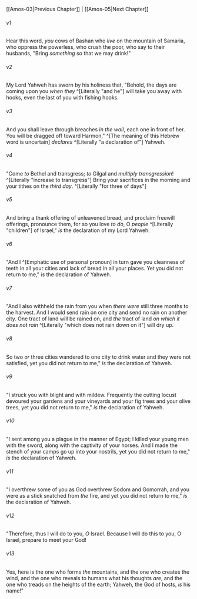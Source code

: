 ﻿---
aliases:
  - Amos 4
---

[[Amos-03|Previous Chapter]] | [[Amos-05|Next Chapter]]

###### v1
Hear this word, _you_ cows of Bashan who _live_ on the mountain of Samaria, who oppress the powerless, who crush the poor, who say to their husbands, "Bring _something_ so that we may drink!"

###### v2
My Lord Yahweh has sworn by his holiness that, "Behold, the days are coming upon you _when they_ ^[Literally "and he"] will take you away with hooks, even the last of you with fishing hooks.

###### v3
And you shall leave through breaches _in the wall_, each one in front of her. You will be dragged off toward Harmon," ^[The meaning of this Hebrew word is uncertain] _declares_ ^[Literally "a declaration of"] Yahweh.

###### v4
"Come _to_ Bethel and transgress; _to_ Gilgal and _multiply transgression_! ^[Literally "increase to transgress"] Bring your sacrifices in the morning and your tithes on the _third day_. ^[Literally "for three of days"]

###### v5
And bring a thank offering of unleavened bread, and proclaim freewill offerings, pronounce them, for so you love _to do_, O _people_ ^[Literally "children"] of Israel," _is_ the declaration of my Lord Yahweh.

###### v6
"And I ^[Emphatic use of personal pronoun] in turn gave you cleanness of teeth in all your cities and lack of bread in all your places. Yet you did not return to me," _is_ the declaration of Yahweh.

###### v7
"And I also withheld the rain from you when _there were_ still three months to the harvest. And I would send rain on one city and send no rain on another city. One tract of land will be rained on, and _the_ tract of land _on which it does not rain_ ^[Literally "which does not rain down on it"] will dry up.

###### v8
So two _or_ three cities wandered to one city to drink water and they were not satisfied, yet you did not return to me," _is_ the declaration of Yahweh.

###### v9
"I struck you with blight and with mildew. Frequently the cutting locust devoured your gardens and your vineyards and your fig trees and your olive trees, yet you did not return to me," _is_ the declaration of Yahweh.

###### v10
"I sent among you a plague in the manner of Egypt; I killed your young men with the sword, along with the captivity of your horses. And I made the stench of your camps go up into your nostrils, yet you did not return to me," _is_ the declaration of Yahweh.

###### v11
"I overthrew some of you as God overthrew Sodom and Gomorrah, and you were as a stick snatched from _the_ fire, and yet you did not return to me," _is_ the declaration of Yahweh.

###### v12
"Therefore, thus I will do to you, _O_ Israel. Because I will do this to you, O Israel, prepare to meet your God!

###### v13
Yes, here is the one who forms _the_ mountains, and the one who creates the wind, and the one who reveals to humans what his thoughts _are_, and the one who treads on the heights of the earth; Yahweh, the God of hosts, _is_ his name!"